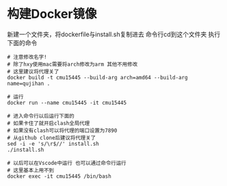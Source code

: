 # 构建Docker镜像

新建一个文件夹，将dockerfile与install.sh复制进去
命令行cd到这个文件夹
执行下面的命令

```shell
# 注意修改名字!
# 除了hxy使用mac需要将arch修改为arm 其他不用修改
# 这里建议将代理关了
docker build -t cmu15445 --build-arg arch=amd64 --build-arg name=qujihan .

# 运行
docker run --name cmu15445 -it cmu15445

# 进入命令行以后运行下面的
# 如果卡住了就开启clash全局代理
# 如果没有clash可以将代理的端口设置为7890
# 从github clone后建议将代理关了
sed -i -e 's/\r$//' install.sh
./install.sh

# 以后可以在Vscode中运行 也可以通过命令行运行
# 这里基本上用不到
docker exec -it cmu15445 /bin/bash
```